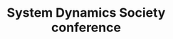 ---
dateStart: 2015-07-19
dateEnd: 2015-07-23
title: "System Dynamics Society conference"
venue:
organizer: Roberta Spencer
credit: Roberta Spencer
city: Cambridge
state: MA
country: USA
pdfLink:
venueImages:
 - sm: image01.sm.jpg
   lg: image01.lg.jpg
 - sm: image02.sm.jpg
   lg: image02.lg.jpg
 - sm: image03.sm.jpg
   lg: image03.lg.jpg
 - sm: image04.sm.jpg
   lg: image04.lg.jpg
 - sm: image05.sm.jpg
   lg: image05.lg.jpg
---